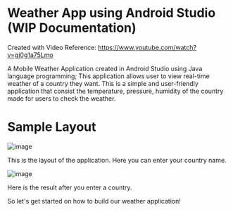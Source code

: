 # Weather App using Android Studio (WIP Documentation)
Created with Video Reference: https://www.youtube.com/watch?v=gj0g1a75Lmo

A Mobile Weather Application created in Android Studio using Java language programming; This application allows user to view real-time weather of a country they want. This is a simple and user-friendly application that consist the temperature, pressure, humidity of the country made for users to check the weather.

# Sample Layout
![image](https://user-images.githubusercontent.com/100700085/198860622-299bece5-ba4c-4911-813d-f3815a1c3c49.png)

This is the layout of the application. Here you can enter your country name.


![image](https://user-images.githubusercontent.com/100700085/198860669-f7134d47-7c53-494b-8d77-bcf02b30da86.png)

Here is the result after you enter a country. 


So let's get started on how to build our weather application! 

